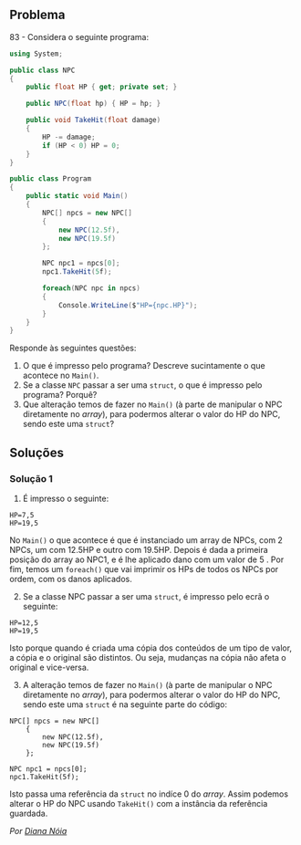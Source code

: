 ## Problema

83 - Considera o seguinte programa:

```cs
using System;

public class NPC
{
    public float HP { get; private set; }

    public NPC(float hp) { HP = hp; }

    public void TakeHit(float damage)
    {
        HP -= damage;
        if (HP < 0) HP = 0;
    }
}

public class Program
{
    public static void Main()
    {
        NPC[] npcs = new NPC[]
        {
            new NPC(12.5f),
            new NPC(19.5f)
        };

        NPC npc1 = npcs[0];
        npc1.TakeHit(5f);

        foreach(NPC npc in npcs)
        {
            Console.WriteLine($"HP={npc.HP}");
        }
    }
}
```

Responde às seguintes questões:

1. O que é impresso pelo programa? Descreve sucintamente o que acontece no
`Main()`.
2. Se a classe `NPC` passar a ser uma `struct`, o que é impresso pelo programa?
Porquê?
3. Que alteração temos de fazer no `Main()` (à parte de manipular o NPC
diretamente no _array_), para podermos alterar o valor do HP do NPC, sendo este
uma `struct`?

## Soluções

### Solução 1

1. É impresso o seguinte:
   
```
HP=7,5
HP=19,5
```

No `Main()` o que acontece é que é instanciado um array de NPCs, com 2 NPCs, um
com 12.5HP e outro com 19.5HP. Depois é dada a primeira posição do array ao
NPC1, e é lhe aplicado dano com um valor de 5  . Por fim, temos um `foreach()`
que vai imprimir os HPs de todos os NPCs por ordem, com os danos aplicados.

2. Se a classe NPC passar a ser uma `struct`, é impresso pelo ecrã o seguinte:

```
HP=12,5
HP=19,5
```

Isto porque quando é criada uma cópia dos conteúdos de um tipo de valor, a
cópia e o original são distintos. Ou seja, mudanças na cópia não afeta o
original e vice-versa.

3. A alteração temos de fazer no `Main()` (à parte de manipular o NPC
diretamente no _array_), para podermos alterar o valor do HP do NPC, sendo este
uma `struct` é na seguinte parte do código:

```CSharp
NPC[] npcs = new NPC[]
    {
        new NPC(12.5f),
        new NPC(19.5f)
    };

NPC npc1 = npcs[0];
npc1.TakeHit(5f);
```

Isto passa uma referência da `struct` no indíce 0 do _array_. Assim podemos
alterar o HP do NPC usando `TakeHit()` com a instância da referência guardada.

*Por [Diana Nóia](https://github.com/DianaNoia)*
